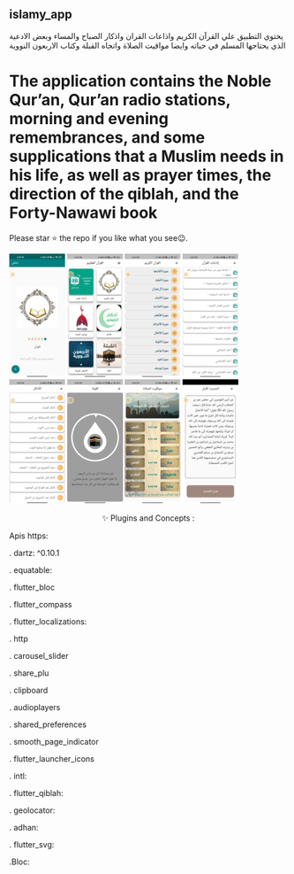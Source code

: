 ## islamy_app
يحتوي التطبيق علي القرآن الكريم واذاعات القران واذكار الصباح والمساء وبعض الادعية الذي يحتاجها المسلم في حياته وايضا مواقيت الصلاة واتجاه القبلة وكتاب الاربعون النووية
# The application contains the Noble Qur’an, Qur’an radio stations, morning and evening remembrances, and some supplications that a Muslim needs in his life, as well as prayer times, the direction of the qiblah, and the Forty-Nawawi book
 
 Please star ⭐ the repo if you like what you see😉.

<img src="QuranScreens/boarding.jpeg" width="20%"></img>
<img src="QuranScreens/home.jpeg" width="20%"></img>
<img src="QuranScreens/quran.jpeg" width="20%"></img>
<img src="QuranScreens/radios.jpeg" width="20%"></img>
<img src="QuranScreens/azkar.jpeg" width="20%"></img>
<img src="QuranScreens/quibla.jpeg" width="20%"></img>
<img src="QuranScreens/times_prayer.jpeg" width="20%"></img>
<img src="QuranScreens/nawawi.jpeg" width="20%"></img>

<p align="center">
✨ Plugins and Concepts :
  
 Apis https: 
  
<p>. dartz: ^0.10.1</p>
 <p>. equatable: </p>
<p>.  flutter_bloc</p>
<p>.  flutter_compass</p>
 <p>. flutter_localizations:</p>
 <p>.   http</p>
<p>.  carousel_slider</p>
<p>.  share_plu</p>
<p>.  clipboard</p>
<p>.  audioplayers</p>
<p>.  shared_preferences</p>
<p>.  smooth_page_indicator</p>
<p>.  flutter_launcher_icons</p>
<p>.  intl: </p>
  <p>. flutter_qiblah:</p>
<p>.  geolocator: </p>
<p>.  adhan: </p>
<p>.  flutter_svg: </p>
 <p .State Management </p>
<p> .Bloc: </p>
</p>
<p align="center">


